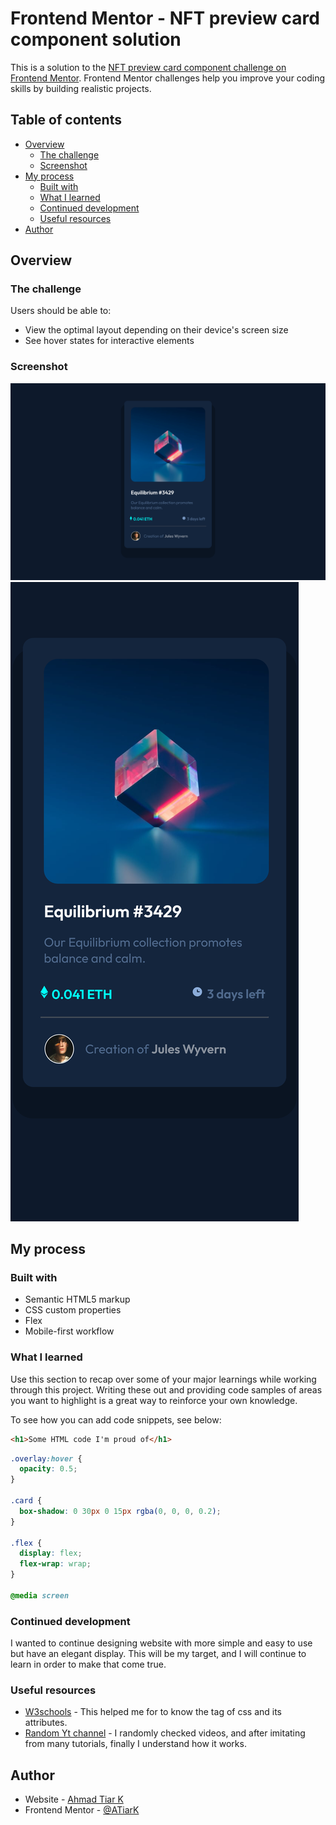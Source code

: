# Frontend Mentor - NFT preview card component solution

This is a solution to the [NFT preview card component challenge on Frontend Mentor](https://www.frontendmentor.io/challenges/nft-preview-card-component-SbdUL_w0U). Frontend Mentor challenges help you improve your coding skills by building realistic projects. 

## Table of contents

- [Overview](#overview)
  - [The challenge](#the-challenge)
  - [Screenshot](#screenshot)
- [My process](#my-process)
  - [Built with](#built-with)
  - [What I learned](#what-i-learned)
  - [Continued development](#continued-development)
  - [Useful resources](#useful-resources)
- [Author](#author)

<!-- **Note: Delete this note and update the table of contents based on what sections you keep.** -->

## Overview

### The challenge

Users should be able to:

- View the optimal layout depending on their device's screen size
- See hover states for interactive elements

### Screenshot

![Desktop Preview](./screenshot/desktop_preview.png)
![Mobile Preview](./screenshot/mobile_preview.png)

## My process

### Built with

- Semantic HTML5 markup
- CSS custom properties
- Flex
- Mobile-first workflow

### What I learned

Use this section to recap over some of your major learnings while working through this project. Writing these out and providing code samples of areas you want to highlight is a great way to reinforce your own knowledge.

To see how you can add code snippets, see below:

```html
<h1>Some HTML code I'm proud of</h1>
```
```css
.overlay:hover {
  opacity: 0.5;
}

.card {
  box-shadow: 0 30px 0 15px rgba(0, 0, 0, 0.2);
}

.flex {
  display: flex;
  flex-wrap: wrap;
}

@media screen
```

<!-- If you want more help with writing markdown, we'd recommend checking out [The Markdown Guide](https://www.markdownguide.org/) to learn more.

**Note: Delete this note and the content within this section and replace with your own learnings.** -->

### Continued development

I wanted to continue designing website with more simple and easy to use but have an elegant display. This will be my target, and I will continue to learn in order to make that come true.

<!-- **Note: Delete this note and the content within this section and replace with your own plans for continued development.** -->

### Useful resources

- [W3schools](https://www.w3schools.com/) - This helped me for to know the tag of css and its attributes.
- [Random Yt channel](https://www.youtube.com) - I randomly checked videos, and after imitating from many tutorials, finally I understand how it works.
<!-- 
**Note: Delete this note and replace the list above with resources that helped you during the challenge. These could come in handy for anyone viewing your solution or for yourself when you look back on this project in the future.** -->

## Author

- Website - [Ahmad Tiar K](https://github.com/ATiarK)
- Frontend Mentor - [@ATiarK](https://www.frontendmentor.io/profile/ATiarK)
<!-- - Twitter - [@yourusername](https://www.twitter.com/yourusername) -->

